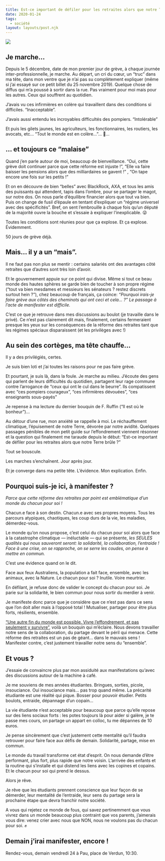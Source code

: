 ```yaml
---
title: Est-ce important de défiler pour les retraites alors que notre Terre brûle ?
date: 2020-01-24
tags:
  - société
layout: layouts/post.njk
---
```


<div class="flex justify-center">
  <img class="max-w-xl post-img" src="/static/img/manif.jpeg">
</div>


## Je marche…

Depuis le 5 décembre, date de mon premier jour de grève, à chaque journée inter-professionnelle, je marche. Au départ, un cri du cœur, un “truc” dans ma tête, dans mon ventre que je n’ai pas su complètement expliquer (même si j’ai essayé sur ce petit billet du 25 novembre 2019). Quelque chose de diffus qui m’a poussé à sortir dans la rue. Pas vraiment pour moi mais pour les autres. Ceux qui souffrent au quotidien.

J’avais vu ces infirmières en colère qui travaillent dans des conditions si difficiles. “Inacceptable”.

J’avais aussi entendu les incroyables difficultés des pompiers. “Intolérable”

Et puis les gilets jaunes, les agriculteurs, les fonctionnaires, les routiers, les avocats, etc… “Tout le monde est en colère…”… 🤔…

## … et toujours ce “malaise”

Quand j’en parle autour de moi, beaucoup de bienveillance. “Oui, cette grève doit continuer parce que cette réforme est injuste !”, “Elle va faire baisser les pensions alors que des milliardaires se gavent !” , “On tape encore une fois sur les petits !”

Et on en découvre de bien “belles” avec BlackRock, AXA, et tous les amis des puissants qui attendent, tapis dans l’ombre, pour se partager le magot, sur notre dos. On nous parle d’équilibre financier alors que tout va bien. Puis on change de fusil d’épaule en tentant d’expliquer un “régime universel avec des spécificités”. Bref, on sent l’embrouille à chaque fois qu’un député de la majorité ouvre la bouche et s’essaie à expliquer l’inexplicable. 😜

Toutes les conditions sont réunies pour que ça explose. Et ça explose. Évidemment.

50 jours de grève déjà.

## Mais… il y a un “mais”.

Il ne faut pas non plus se mentir : certains salariés ont des avantages côté retraites que d’autres sont très loin d’avoir.

Et le gouvernement appuie sur ce point qui divise. Même si tout ce beau monde des hautes sphères se garde bien de toucher à son propre régime (“tout va bien mesdames et messieurs les sénateurs ? restez discrets surtout hein ?”), chez beaucoup de français, ça coince: *“Pourquoi irais-je faire grève aux côtés des cheminots qui ont ceci et cela… ?” Le passage à l’acte de manifester est difficile.*

C’est ce que je retrouve dans mes discussions au boulot (je travaille dans le privé). Ce n’est pas clairement dit mais, finalement, certains fermeraient presque les yeux sur les conséquences de la réforme des retraites tant que les régimes spéciaux disparaissent (et les privilèges avec !)

## Au sein des cortèges, ma tête chauffe…

Il y a des privilégiés, certes.

Je suis bien loti et j’ai toutes les raisons pour ne pas faire grève.

Et pourtant, je suis là, dans la foule. Je marche au milieu. J’écoute des gens qui parlent de leurs difficultés du quotidien, partagent leur rage commune contre l’arrogance de “ceux qui ont le cul dans le beurre”. Ils compatissent avec “ces pompiers courageux”, “ces infirmières dévouées”, “ces enseignants sous-payés”

Je repense à ma lecture du dernier bouquin de F. Ruffin (“Il est où le bonheur”)…

Au détour d’une rue, mon anxiété se rappelle à moi. Le réchauffement climatique, l’épuisement de notre Terre, dévorée par notre avidité. Quelques passages pénibles de mon petit guide sur l’effondrement viennent résonner et la question qui finalement me taraude depuis le début: “Est-ce important de défiler pour les retraites alors que notre Terre brûle ?”

Tout se bouscule.

Les marches s’enchaînent. Jour après jour.

Et je converge dans ma petite tête. L’évidence. Mon explication. Enfin.

## Pourquoi suis-je ici, à manifester ?

*Parce que cette réforme des retraites par point est emblématique d’un monde du chacun pour soi !*

Chacun.e face à son destin. Chacun.e avec ses propres moyens. Tous les parcours atypiques, chaotiques, les coup durs de la vie, les maladies, démerdez-vous.

Le monde qu’on nous propose, c’est celui du chacun pour soi alors que face à la catastrophe climatique — inéluctable — qui se présente, *les SEULES qualités qui nous sauveront seront: la solidarité, la collaboration, l’entraide ! Face à une crise, on se rapproche, on se serre les coudes, on pense à mettre en commun.*

C’est une évidence quand on le dit.

Face aux feux Australiens, la population a fait face, ensemble, avec les animaux, avec la Nature. Le chacun pour soi ? Inutile. Voire meurtrier.

En défilant, je refuse donc de valider le concept du chacun pour soi. Je parie sur la solidarité, le bien commun pour nous sortir du merdier à venir.

Je manifeste donc parce que je considère que ce n’est pas dans ce sens que l’on doit aller mais à l’opposé total ! Mutualiser, partager pour être plus forts, résilients, ensemble.

[“Une autre fin du monde est possible. Vivre l’effondrement, et pas seulement y survivre”](https://www.librairiesindependantes.com/product/9782021332582/), voilà un bouquin qui m’éclaire. Nous devons travailler notre sens de la collaboration, du partage devant le péril qui menace. Cette réforme des retraites est un pas de géant… dans le mauvais sens ! Manifester contre, c’est justement travailler notre sens du “ensemble”.

## Et vous ?

J’essaie de convaincre plus par mon assiduité aux manifestations qu’avec des discussions autour de la machine à café.

Je me souviens de mes années étudiantes. Bringues, sorties, picole, insouciance. Oui insouciance mais… pas trop quand même. La précarité étudiante est une réalité qui pique. Bosser pour pouvoir étudier. Petits boulots, entraide, dépannage d’un copain…

La vie étudiante n’est acceptable pour beaucoup que parce qu’elle repose sur des liens sociaux forts : les potes toujours là pour aider si galère, je te passe mes cours, on partage un appart en colloc, tu me dépannes de 10 euros.

Je pense sincèrement que c’est justement cette mentalité qu’il faudra retrouver pour faire face aux défis de demain. Solidarité, partage, mise en commun.

Le monde du travail transforme cet état d’esprit. On nous demande d’être performant, plus fort, plus rapide que notre voisin. L’arrivée des enfants et la routine qui s’installe et qui distend les liens avec les copines et copains. Et le chacun pour soi qui prend le dessus.

Alors je rêve.

Je rêve que les étudiants prennent conscience que leur façon de se démerder, leur mentalité de l’entraide, leur sens du partage sera la prochaine étape que devra franchir notre société.

A vous qui rejetez ce monde de fous, qui savez pertinemment que vous vivrez dans un monde beaucoup plus contraint que vos parents, j’aimerais vous dire: venez crier avec nous que NON, nous ne voulons pas du chacun pour soi. ✊

## Demain j’irai manifester, encore !

Rendez-vous, demain vendredi 24 à Pau, place de Verdun, 10:30.
